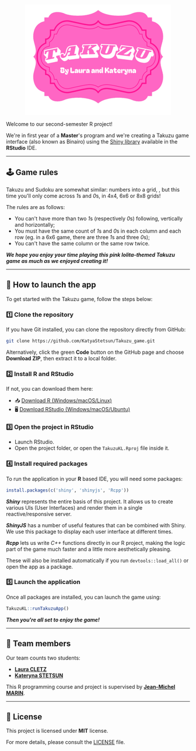 <div align="center">
  <img src="inst/app/www/title_1.png" alt="Title" width="400" height="300" />
</div>

Welcome to our second-semester R project!

We're in first year of a **Master**'s program and we're creating a Takuzu game interface (also known as Binairo) using the [Shiny library](https://github.com/rstudio/shiny) available in the **RStudio** IDE.

---

## 🕹️ Game rules

Takuzu and Sudoku are somewhat similar: numbers into a grid, , but this time you'll only come across *1*s and *0*s, in 4x4, 6x6 or 8x8 grids!

The rules are as follows:
- You can't have more than two *1*s (respectively *0*s) following, vertically and horizontally;
- You must have the same count of *1*s and *0*s in each column and each row (eg. in a 6x6 game, there are three *1*s and three *0*s);
- You can't have the same column or the same row twice.

***We hope you enjoy your time playing this pink lolita-themed Takuzu game as much as we enjoyed creating it!***

---

## 🚀 How to launch the app

To get started with the Takuzu game, follow the steps below:

### 1️⃣ Clone the repository

If you have Git installed, you can clone the repository directly from GitHub:

```bash
git clone https://github.com/KatyaStetsun/Takuzu_game.git
```

Alternatively, click the green **Code** button on the GitHub page and choose **Download ZIP**, then extract it to a local folder.

### 2️⃣ Install R and RStudio

If not, you can download them here:

- 📥 [Download R (Windows/macOS/Linux)](https://cran.r-project.org/)
- 🖥️ [Download RStudio (Windows/macOS/Ubuntu)](https://posit.co/download/rstudio-desktop/)

### 3️⃣ Open the project in RStudio

- Launch RStudio.
- Open the project folder, or open the ``` TakuzuKL.Rproj ``` file inside it.

### 4️⃣ Install required packages

To run the application in your **R** based IDE, you will need some packages:
```r
install.packages(c('shiny', 'shinyjs', 'Rcpp'))
```
***Shiny*** represents the entire basis of this project. It allows us to create various UIs (User Interfaces) and render them in a single reactive/responsive server.

***ShinyJS*** has a number of useful features that can be combined with Shiny. We use this package to display each user interface at different times.

***Rcpp*** lets us write *C++* functions directly in our R project, making the logic part of the game much faster and a little more aesthetically pleasing.

These will also be installed automatically if you run ```devtools::load_all()``` or open the app as a package.

### 5️⃣ Launch the application

Once all packages are installed, you can launch the game using:

```r
TakuzuKL::runTakuzuApp()
```

***Then you're all set to enjoy the game!***

---

## 🧮 Team members

Our team counts two students:
- [**Laura CLETZ**](https://github.com/lcletz)
- [**Kateryna STETSUN**](https://github.com/KatyaStetsun)
 
This R programming course and project is supervised by [**Jean-Michel MARIN**](https://imag.umontpellier.fr/~marin/).

---

## 📄 License 

This project is licensed under **MIT** license.  

For more details, please consult the [LICENSE](https://github.com/KatyaStetsun/Takuzu_game/blob/main/LICENSE) file.  

